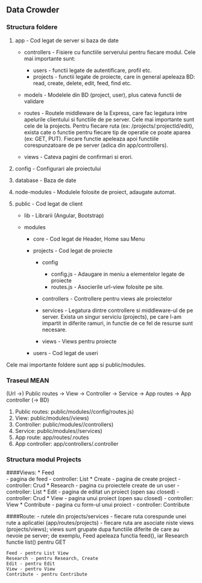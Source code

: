 ## Data Crowder

### Structura foldere

1. app - Cod legat de server si baza de date

	* controllers - Fisiere cu functiile serverului pentru fiecare modul. Cele mai importante sunt:
		- users - functii legate de autentificare, profil etc.
		- projects - functii legate de proiecte, care in general apeleaza BD: read, create, delete, edit, feed, find etc.

	* models - Modelele din BD (project, user), plus cateva functii de validare

	* routes - Routele middleware de la Express, care fac legatura intre apelurile clientului si functiile de pe server. Cele mai importante sunt cele de la projects. Pentru fiecare ruta (ex: /projects/:projectId/edit), exista cate o functie pentru fiecare tip de operatie ce poate aparea (ex: GET, PUT). Fiecare functie apeleaza apoi functiile corespunzatoare de pe server (adica din app/controllers).

	* views - Cateva pagini de confirmari si erori.

2. config - Configurari ale proiectului

3. database - Baza de date

4. node-modules - Modulele folosite de proiect, adaugate automat.

5. public - Cod legat de client

	* lib - Librarii (Angular, Bootstrap)

	* modules
		* core - Cod legat de Header, Home sau Menu

		* projects - Cod legat de proiecte
			* config
				* config.js - Adaugare in meniu a elementelor legate de proiecte
				* routes.js - Asocierile url-view folosite pe site.

			* controllers - Controllere pentru views ale proiectelor

			* services - Legatura dintre controllere si middleware-ul de pe server. Exista un singur serviciu (projects), pe care l-am impartit in diferite ramuri, in functie de ce fel de resurse sunt necesare.

			* views - Views pentru proiecte

		* users - Cod legat de useri

Cele mai importante foldere sunt app si public/modules.


### Traseul MEAN

(Url ->) Public routes -> View -> Controller -> Service -> App routes -> App controller (-> BD)

1. Public routes: public/modules/<module>/config/routes.js)
2. View: public/modules/<module>/views)
3. Controller: public/modules/<module>/controllers) 
4. Service: public/modules/<module>/services)
5. App route: app/routes/<module>.routes
6. App controller: app/controllers/<module>.controller


### Structura modul Projects

####Views:
	* Feed 		
		- pagina de feed 
		- controller: List
	* Create
		- pagina de create project 
		- controller: Crud
	* Research
		- pagina cu proiectele create de un user
		- controller: List
	* Edit
		- pagina de editat un proiect (open sau closed)
		- controller: Crud
	* View
		- pagina unui proiect (open sau closed)
		- controller: View
	* Contribute
		- pagina cu form-ul unui proiect
		- controller: Contribute

####Route:
	- rutele din projects/services
	- fiecare ruta corespunde unei rute a aplicatiei (app/routes/projects)
	- fiecare ruta are asociate niste views (projects/views); views sunt grupate dupa functiile diferite de care au nevoie pe server; de exemplu, Feed apeleaza functia feed(), iar Research functie list() pentru GET
	
	Feed - pentru List View
	Research - pentru Research, Create
	Edit - pentru Edit
	View - pentru View
	Contribute - pentru Contribute